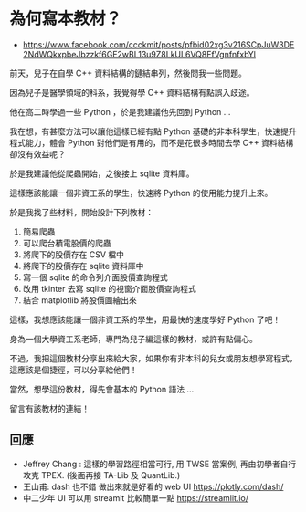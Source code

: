 # 為何寫本教材？

* https://www.facebook.com/ccckmit/posts/pfbid02xg3v216SCpJuW3DE2NdWQkxpbeJbzzkf6GE2wBL13u9Z8LkUL6VQ8FfVgnfnfxbYl

前天，兒子在自學 C++ 資料結構的鏈結串列，然後問我一些問題。

因為兒子是醫學領域的科系，我覺得學 C++ 資料結構有點誤入歧途。

他在高二時學過一些 Python ，於是我建議他先回到 Python ...

我在想，有甚麼方法可以讓他這樣已經有點 Python 基礎的非本科學生，快速提升程式能力，體會 Python 對他們是有用的，而不是花很多時間去學 C++ 資料結構卻沒有效益呢？

於是我建議他從爬蟲開始，之後接上 sqlite 資料庫。

這樣應該能讓一個非資工系的學生，快速將 Python 的使用能力提升上來。

於是我找了些材料，開始設計下列教材：

1. 簡易爬蟲
2. 可以爬台積電股價的爬蟲
3. 將爬下的股價存在 CSV 檔中
4. 將爬下的股價存在 sqlite 資料庫中
5. 寫一個 sqlite 的命令列介面股價查詢程式
6. 改用 tkinter 去寫 sqlite 的視窗介面股價查詢程式
7. 結合 matplotlib 將股價圖繪出來

這樣，我想應該能讓一個非資工系的學生，用最快的速度學好 Python 了吧！

身為一個大學資工系老師，專門為兒子編這樣的教材，或許有點偏心。

不過，我把這個教材分享出來給大家，如果你有非本科的兒女或朋友想學寫程式，這應該是個捷徑，可以分享給他們！

當然，想學這份教材，得先會基本的 Python 語法 ...

留言有該教材的連結！

## 回應

* Jeffrey Chang : 這樣的學習路徑相當可行, 用 TWSE 當案例, 再由初學者自行攻克 TPEX. (後面再接 TA-Lib 及 QuantLib.)
* 王山甫: dash 也不錯 做出來就是好看的 web UI https://plotly.com/dash/
* 中二少年 UI 可以用 streamit 比較簡單一點 https://streamlit.io/

